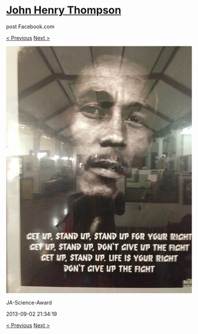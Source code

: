 # [John Henry Thompson](../README.md)
post Facebook.com

[< Previous](2013-09-02-23.md) [Next >](2013-09-02-25.md)

[![](../media/2013-09-02/JA-Science-Award-13.jpg)](../README.md)

JA-Science-Award

2013-09-02 21:34:19

[< Previous](2013-09-02-23.md) [Next >](2013-09-02-25.md)